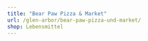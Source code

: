 ```yaml
---
title: "Bear Paw Pizza & Market"
url: /glen-arbor/bear-paw-pizza-und-market/
shop: Lebensmittel
---
```

